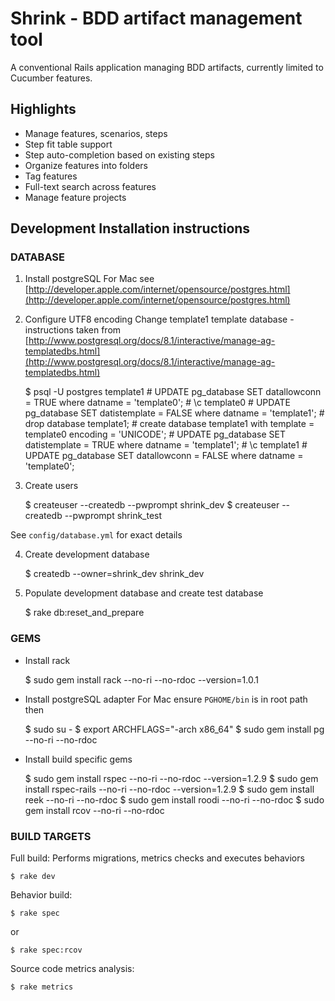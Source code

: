 Shrink - BDD artifact management tool
=====================================

A conventional Rails application managing BDD artifacts, currently limited to Cucumber features.

Highlights
----------

* Manage features, scenarios, steps
* Step fit table support
* Step auto-completion based on existing steps
* Organize features into folders
* Tag features
* Full-text search across features
* Manage feature projects

Development Installation instructions
-------------------------------------

### DATABASE

1. Install postgreSQL
For Mac see [http://developer.apple.com/internet/opensource/postgres.html](http://developer.apple.com/internet/opensource/postgres.html)

2.  Configure UTF8 encoding
Change template1 template database - instructions taken from [http://www.postgresql.org/docs/8.1/interactive/manage-ag-templatedbs.html](http://www.postgresql.org/docs/8.1/interactive/manage-ag-templatedbs.html)

    $ psql \-U postgres template1
    \# UPDATE pg_database SET datallowconn = TRUE where datname = 'template0';
    \# \\c template0
    \# UPDATE pg_database SET datistemplate = FALSE where datname = 'template1';
    \# drop database template1;
    \# create database template1 with template = template0 encoding = 'UNICODE';
    \# UPDATE pg_database SET datistemplate = TRUE where datname = 'template1';
    \# \\c template1
    \# UPDATE pg_database SET datallowconn = FALSE where datname = 'template0';

3. Create users

    $ createuser \-\-createdb \-\-pwprompt shrink\_dev
    $ createuser \-\-createdb \-\-pwprompt shrink\_test

See `config/database.yml` for exact details

4. Create development database

    $ createdb \-\-owner=shrink\_dev shrink\_dev

5. Populate development database and create test database

    $ rake db:reset\_and\_prepare

### GEMS

* Install rack

    $ sudo gem install rack \-\-no-ri \-\-no\-rdoc \-\-version=1.0.1

* Install postgreSQL adapter
For Mac ensure `PGHOME/bin` is in root path then

    $ sudo su \-
    $ export ARCHFLAGS="\-arch x86_64"
    $ sudo gem install pg \-\-no\-ri \-\-no\-rdoc

* Install build specific gems

    $ sudo gem install rspec \-\-no\-ri \-\-no\-rdoc \-\-version=1.2.9
    $ sudo gem install rspec\-rails \-\-no\-ri \-\-no\-rdoc \-\-version=1.2.9
    $ sudo gem install reek \-\-no\-ri \-\-no\-rdoc
    $ sudo gem install roodi \-\-no\-ri \-\-no\-rdoc
    $ sudo gem install rcov \-\-no\-ri \-\-no\-rdoc

### BUILD TARGETS

Full build: Performs migrations, metrics checks and executes behaviors

    $ rake dev

Behavior build:

    $ rake spec

or

    $ rake spec:rcov

Source code metrics analysis:

    $ rake metrics
  